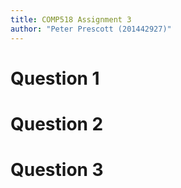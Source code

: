 ```yaml
---
title: COMP518 Assignment 3
author: "Peter Prescott (201442927)"
---
```


# Question 1

# Question 2

# Question 3
